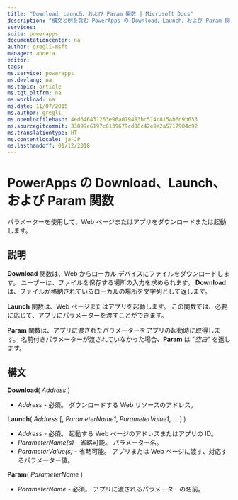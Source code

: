 ```yaml
---
title: "Download、Launch、および Param 関数 | Microsoft Docs"
description: "構文と例を含む PowerApps の Download、Launch、および Param 関数の参照情報"
services: 
suite: powerapps
documentationcenter: na
author: gregli-msft
manager: anneta
editor: 
tags: 
ms.service: powerapps
ms.devlang: na
ms.topic: article
ms.tgt_pltfrm: na
ms.workload: na
ms.date: 11/07/2015
ms.author: gregli
ms.openlocfilehash: 4ed646431263e96a079483bc514c8154b6d9b653
ms.sourcegitcommit: 33099e6197c0139679cd08c42e9e2a5717904c92
ms.translationtype: HT
ms.contentlocale: ja-JP
ms.lasthandoff: 01/12/2018
---
```

# <a name="download-launch-and-param-functions-in-powerapps"></a>PowerApps の Download、Launch、および Param 関数
パラメーターを使用して、Web ページまたはアプリをダウンロードまたは起動します。  

## <a name="description"></a>説明
**Download** 関数は、Web からローカル デバイスにファイルをダウンロードします。  ユーザーは、ファイルを保存する場所の入力を求められます。  **Download** は、ファイルが格納されているローカルの場所を文字列として返します。  

**Launch** 関数は、Web ページまたはアプリを起動します。  この関数では、必要に応じて、アプリにパラメーターを渡すことができます。  

**Param** 関数は、アプリに渡されたパラメーターをアプリの起動時に取得します。  名前付きパラメーターが渡されていなかった場合、**Param** は "*空白*" を返します。

## <a name="syntax"></a>構文
**Download**( *Address* )

* *Address* - 必須。  ダウンロードする Web リソースのアドレス。

**Launch**( *Address* [, *ParameterName1*, *ParameterValue1*, ... ] )

* *Address* - 必須。  起動する Web ページのアドレスまたはアプリの ID。
* *ParameterName(s)* - 省略可能。  パラメーター名。
* *ParameterValue(s)* - 省略可能。  アプリまたは Web ページに渡す、対応するパラメーター値。

**Param**( *ParameterName* )

* *ParameterName* - 必須。  アプリに渡されるパラメーターの名前。

